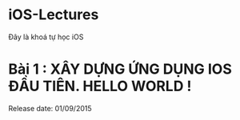 # iOS-Lectures
Đây là khoá tự học iOS

# Bài 1 : XÂY DỰNG ỨNG DỤNG IOS ĐẦU TIÊN. HELLO WORLD !

Release date: 01/09/2015
